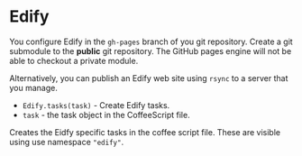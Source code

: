 # Edify

You configure Edify in the `gh-pages` branch of you git repository. Create a git
submodule to the **public** git repository. The GitHub pages engine will not be
able to checkout a private module.

Alternatively, you can publish an Edify web site using `rsync` to a server that
you manage.

- `Edify.tasks(task)` - Create Edify tasks.
- `task` - the task object in the CoffeeScript file.

Creates the Eidfy specific tasks in the coffee script file. These are visible
using use namespace `"edify"`.

